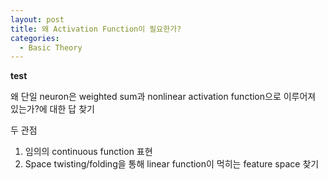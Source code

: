 ```yaml
---
layout: post
title: 왜 Activation Function이 필요한가?
categories:
  - Basic Theory
---
```


**test**

왜 단일 neuron은 weighted sum과 nonlinear activation function으로 이루어져 있는가?에 대한 답 찾기

두 관점

1. 임의의 continuous function 표현
2. Space twisting/folding을 통해 linear function이 먹히는 feature space 찾기
